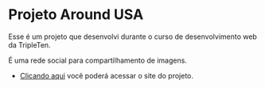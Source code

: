 # Projeto Around USA

Esse é um projeto que desenvolvi durante o curso de desenvolvimento web da TripleTen.

É uma rede social para compartilhamento de imagens.

- [Clicando aqui](https://projectaround.mooo.com/) você poderá acessar o site do projeto.
